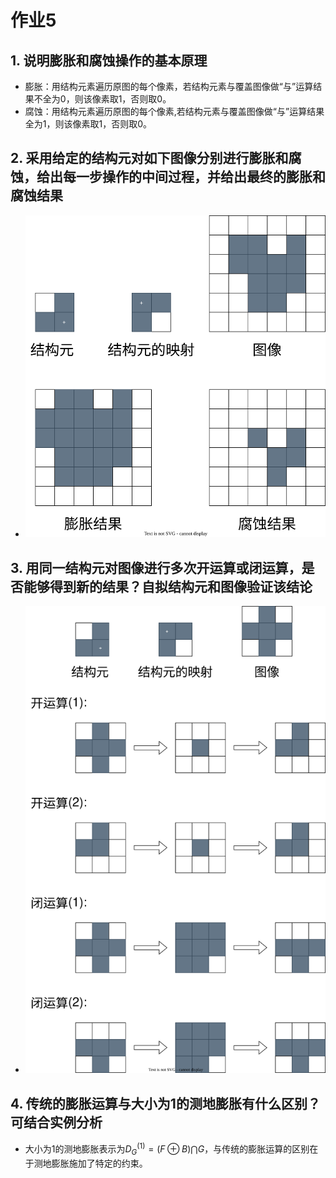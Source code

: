 # 作业5

## 1. 说明膨胀和腐蚀操作的基本原理

* 膨胀：用结构元素遍历原图的每个像素，若结构元素与覆盖图像做“与”运算结果不全为0，则该像素取1，否则取0。
* 腐蚀：用结构元素遍历原图的每个像素,若结构元素与覆盖图像做“与”运算结果全为1，则该像素取1，否则取0。

## 2. 采用给定的结构元对如下图像分别进行膨胀和腐蚀，给出每一步操作的中间过程，并给出最终的膨胀和腐蚀结果

* ![题图2](./题图2.svg)

## 3. 用同一结构元对图像进行多次开运算或闭运算，是否能够得到新的结果？自拟结构元和图像验证该结论

* ![题图3](./题图3.svg)

## 4. 传统的膨胀运算与大小为1的测地膨胀有什么区别？可结合实例分析

* 大小为1的测地膨胀表示为$D^{(1)}_{G}=(F\oplus B)\bigcap G$，与传统的膨胀运算的区别在于测地膨胀施加了特定的约束。
